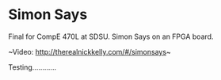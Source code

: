 # Simon Says 
  
  
Final for CompE 470L at SDSU. Simon Says on an FPGA board.  
  
~Video: http://therealnickkelly.com/#/simonsays~

Testing............
